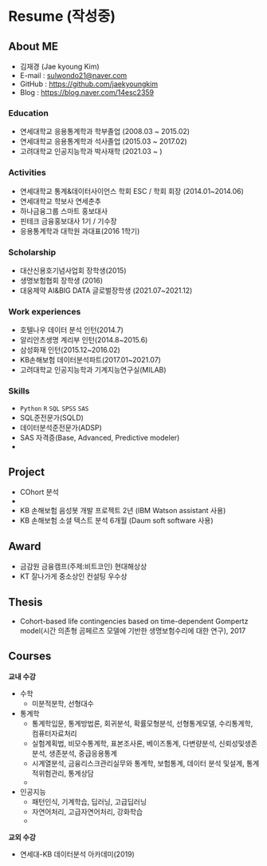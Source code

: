 # Resume (작성중)

## About ME

- 김재경 (Jae kyoung Kim)
- E-mail : sulwondo21@naver.com
- GitHub : <https://github.com/jaekyoungkim>
- Blog : <https://blog.naver.com/14esc2359>

### Education

- 연세대학교 응용통계학과 학부졸업 (2008.03 ~ 2015.02)
- 연세대학교 응용통계학과 석사졸업 (2015.03 ~ 2017.02)
- 고려대학교 인공지능학과 박사재학 (2021.03 ~ )

### Activities

- 연세대학교 통계&데이터사이언스 학회 ESC / 학회 회장 (2014.01~2014.06)
- 연세대학교 학보사 연세춘추
- 하나금융그룹 스마트 홍보대사 
- 핀테크 금융홍보대사 1기 / 기수장
- 응용통계학과 대학원 과대표(2016 1학기)

### Scholarship
- 대산신용호기념사업회 장학생(2015)
- 생명보험협회 장학생 (2016)
- 대웅제약 AI&BIG DATA 글로벌장학생 (2021.07~2021.12)

### Work experiences
- 호텔나우 데이터 분석 인턴(2014.7)
- 알리안츠생명 계리부 인턴(2014.8~2015.6)
- 삼성화재 인턴(2015.12~2016.02)
- KB손해보험 데이터분석파트(2017.01~2021.07)
- 고려대학교 인공지능학과 기계지능연구실(MILAB)

### Skills

- `Python` `R` `SQL` `SPSS` `SAS`
- SQL준전문가(SQLD)
- 데이터분석준전문가(ADSP)
- SAS 자격증(Base, Advanced, Predictive modeler)
- 

## Project
- COhort 분석
- 
- KB 손해보험 음성봇 개발 프로젝트 2년 (IBM Watson assistant 사용)
- KB 손해보험 소셜 텍스트 분석 6개월 (Daum soft software 사용)


## Award
- 금감원 금융캠프(주제:비트코인) 현대해상상
- KT 잘나가게 중소상인 컨설팅 우수상

## Thesis
- Cohort-based life contingencies based on time-dependent Gompertz model(시간 의존형 곰페르츠 모델에 기반한 생명보험수리에 대한 연구), 2017

## Courses

**교내 수강**  
- 수학
    - 미분적분학, 선형대수
- 통계학
    - 통계학입문, 통계방법론, 회귀분석, 확률모형분석, 선형통계모델, 수리통계학, 컴퓨터자료처리
    - 실험계획법, 비모수통계학, 표본조사론, 베이즈통계, 다변량분석, 신뢰성및생존분석, 생존분석, 중급응용통계
    - 시계열분석, 금융리스크관리실무와 통계학, 보험통계, 데이터 분석 및설계, 통계적위험관리, 통계상담
    - 
- 인공지능
    - 패턴인식, 기계학습, 딥러닝, 고급딥러닝
    - 자연어처리, 고급자연어처리, 강화학습
    - 


**교외 수강**  
- 연세대-KB 데이터분석 아카데미(2019)
